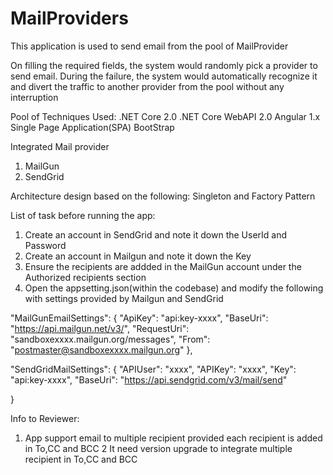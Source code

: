 # MailProviders
 This application is used to send email from the pool of MailProvider
 
 On filling the required fields, the system would randomly pick a provider to send email. During the failure, the system would automatically recognize it and divert the traffic to another provider from the pool without any interruption
 
 Pool of Techniques Used:
 .NET Core 2.0
 .NET Core WebAPI 2.0 
 Angular 1.x
 Single Page Application(SPA)
 BootStrap
 
 Integrated Mail provider
 1. MailGun
 2. SendGrid
 
  
Architecture design based on the following:
 Singleton and Factory Pattern
 
 List of task before running the app:
 
 1. Create an account in SendGrid and note it down the UserId and Password
 2. Create an account in Mailgun and note it down the Key
 3. Ensure the recipients are addded in the MailGun account under the Authorized recipients section
 4. Open the appsetting.json(within the codebase) and modify the following with settings  provided by Mailgun and SendGrid
 
  "MailGunEmailSettings": {
    "ApiKey": "api:key-xxxx", 
    "BaseUri": "https://api.mailgun.net/v3/",
    "RequestUri": "sandboxexxxx.mailgun.org/messages",
    "From": "postmaster@sandboxexxxx.mailgun.org"
  },

  "SendGridMailSettings": {
    "APIUser": "xxxx",
    "APIKey": "xxxx",
    "Key": "api:key-xxxx",
    "BaseUri": "https://api.sendgrid.com/v3/mail/send"
  
  }

Info to Reviewer:
1. App support email to multiple  recipient provided each recipient is added in To,CC and BCC
2 It need version upgrade to integrate multiple recipient in To,CC and BCC
